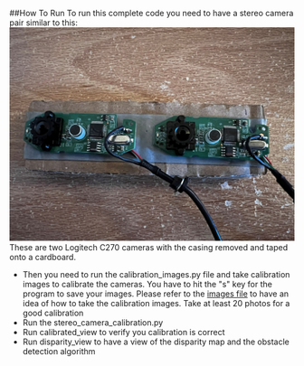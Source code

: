 ##How To Run
To run this complete code you need to have a stereo camera pair similar to this: 
![](stereo_vision/camera-pair/pair.jpg)
These are two Logitech C270 cameras with the casing removed and taped onto a cardboard.

- Then you need to run the calibration_images.py file and take calibration images to calibrate the cameras. You have to hit the "s" key for the program to save your images. Please refer to the [images file](https://github.com/Amadou20/CEG4912_Capstone_Groupe7/tree/Obst_detect/stereo_vision/images) to have an idea of how to take the calibration images. Take at least 20 photos for a good calibration
- Run the stereo_camera_calibration.py
- Run calibrated_view to verify you calibration is correct
- Run disparity_view to have a view of the disparity map and the obstacle detection algorithm
